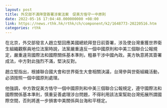 ```yaml
---
layout: post
title: 外交部不滿拜登簽署涉案法案　促美方恪守一中原則
date: 2022-05-16 17:04:48.000000000 +08:00
link: https://news.rthk.hk/rthk/ch/component/k2/1648773-20220516.htm
categories: rthk
---
```


在北京，外交部發言人趙立堅回應美國總統拜登日前簽署，涉及使台灣重獲世界衛生組織觀察員地位法案時說，法案嚴重違反一個中國原則和中美三個聯合公報規定，嚴重違背國際法和國際關係基本準則，粗暴干涉中國內政。美方執意將其簽署成法，中方對此強烈不滿，堅決反對。

趙立堅指出，根據聯合國大會和世界衛生大會相關決議，台灣參與世衛組織活動，必須按照一個中國原則處理。

他強調，中方敦促美方恪守一個中國原則和中美三個聯合公報規定，遵守國際法和國際關係基本準則，慎重妥善處理涉台問題，不得利用該法案幫助台灣拓展所謂國際空間，否則將進一步損害中美關係與台海和平穩定。
